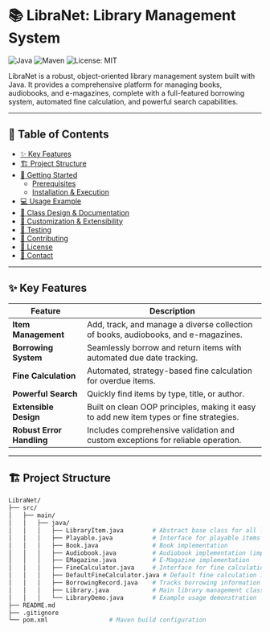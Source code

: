 # 📚 LibraNet: Library Management System

<p align="left">
    <img src="https://img.shields.io/badge/Java-8+-blue.svg" alt="Java">
    <img src="https://img.shields.io/badge/Maven-3.6+-brightgreen.svg" alt="Maven">
    <img src="https://img.shields.io/badge/License-MIT-yellow.svg" alt="License: MIT">
</p>

LibraNet is a robust, object-oriented library management system built with Java. It provides a comprehensive platform for managing books, audiobooks, and e-magazines, complete with a full-featured borrowing system, automated fine calculation, and powerful search capabilities.

---

## 📜 Table of Contents

- [✨ Key Features](#✨-key-features)
- [🏗️ Project Structure](#🏗️-project-structure)
- [🚀 Getting Started](#🚀-getting-started)
  - [Prerequisites](#prerequisites)
  - [Installation & Execution](#installation--execution)
- [💻 Usage Example](#💻-usage-example)
- [📖 Class Design & Documentation](#📖-class-design--documentation)
- [🔧 Customization & Extensibility](#🔧-customization--extensibility)
- [🧪 Testing](#🧪-testing)
- [🤝 Contributing](#🤝-contributing)
- [📄 License](#📄-license)
- [📧 Contact](#📧-contact)

---

## ✨ Key Features

| Feature | Description |
| --- | --- |
| **Item Management** | Add, track, and manage a diverse collection of books, audiobooks, and e-magazines. |
| **Borrowing System** | Seamlessly borrow and return items with automated due date tracking. |
| **Fine Calculation** | Automated, strategy-based fine calculation for overdue items. |
| **Powerful Search** | Quickly find items by type, title, or author. |
| **Extensible Design** | Built on clean OOP principles, making it easy to add new item types or fine strategies. |
| **Robust Error Handling** | Includes comprehensive validation and custom exceptions for reliable operation. |

---

## 🏗️ Project Structure

```bash
LibraNet/
├── src/
│   ├── main/
│   │   ├── java/
│   │   │   ├── LibraryItem.java        # Abstract base class for all library items
│   │   │   ├── Playable.java           # Interface for playable items (audiobooks)
│   │   │   ├── Book.java               # Book implementation
│   │   │   ├── Audiobook.java          # Audiobook implementation (implements Playable)
│   │   │   ├── EMagazine.java          # E-Magazine implementation
│   │   │   ├── FineCalculator.java     # Interface for fine calculation strategies
│   │   │   ├── DefaultFineCalculator.java # Default fine calculation implementation
│   │   │   ├── BorrowingRecord.java    # Tracks borrowing information
│   │   │   ├── Library.java            # Main library management class
│   │   │   └── LibraryDemo.java        # Example usage demonstration
├── README.md
├── .gitignore
└── pom.xml                 # Maven build configuration
